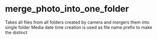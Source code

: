 # merge_photo_into_one_folder
Takes all files from all folders created by camera and mergers them into single folder
Media date time creation is used as file name prefix to make the distinct

